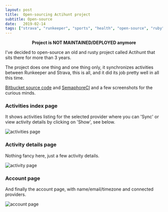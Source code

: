 ```yaml
---
layout: post
title:  Open-sourcing Actihunt project
subtitle: Open-source
date:   2019-02-14
tags: ["strava", "runkeeper", "sports", "health", "open-source", "ruby", "ruby-on-rails"]
---
```


**<p style="text-align: center;">Project is NOT MAINTAINED/DEPLOYED anymore</p>**

I've decided to open-source an old and rusty project called Actihunt that sits there for more than 3 years.

The project does one thing and one thing only, it synchronizes activities between Runkeeper and Strava, this is all, and it did its job pretty well in all this time.

[Bitbucket source code](https://bitbucket.org/icostan/actihunt) and [SemaphoreCI](https://semaphoreci.com/icostan/actihunt) and a few screenshots for the curious minds.

### Activities index page

It shows activities listing for the selected provider where you can 'Sync' or view activity details by clicking on 'Show', see below.

![activities page](/img/actihunt-activities.png)

### Activity details page

Nothing fancy here, just a few activity details.

![activity page](/img/actihunt-activity.png)

### Account page

And finally the account page, with name/email/timezone and connected providers.

![account page](/img/actihunt-account.png)
